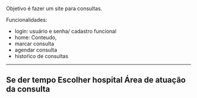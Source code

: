 Objetivo é fazer um site para consultas.

Funcionalidades:
- login: usuário e senha/ cadastro funcional
- home: Conteudo, 
- marcar consulta
- agendar consulta
- histoŕico de consultas
--------------------------
  Se der tempo
   Escolher hospital
   Área de atuação da consulta
  ----------------------------
